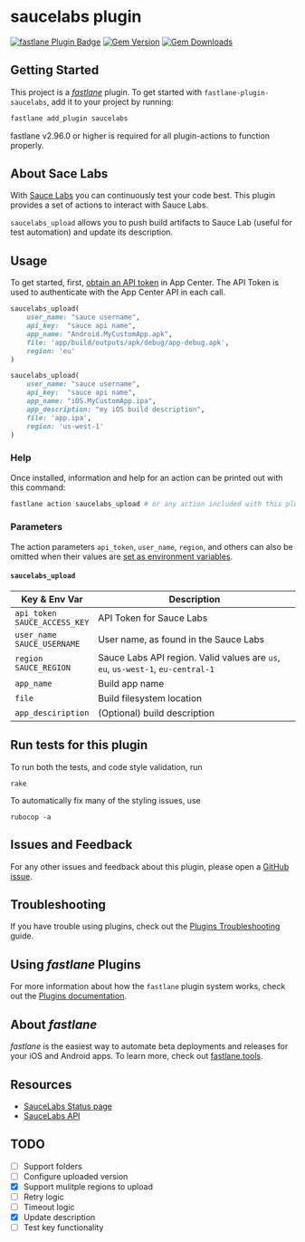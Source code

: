 # saucelabs plugin

[![fastlane Plugin Badge](https://rawcdn.githack.com/fastlane/fastlane/master/fastlane/assets/plugin-badge.svg)](https://rubygems.org/gems/fastlane-plugin-saucelabs)
[![Gem Version](https://badge.fury.io/rb/fastlane-plugin-saucelabs.svg)](https://badge.fury.io/rb/fastlane-plugin-saucelabs)
[![Gem Downloads](https://img.shields.io/gem/dt/fastlane-plugin-saucelabs?color=light-green)](https://img.shields.io/gem/dt/fastlane-plugin-saucelabs)

## Getting Started

This project is a [_fastlane_](https://github.com/fastlane/fastlane) plugin. To get started with `fastlane-plugin-saucelabs`, add it to your project by running:

```bash
fastlane add_plugin saucelabs
```

fastlane v2.96.0 or higher is required for all plugin-actions to function properly.

## About Sace Labs
With [Sauce Labs](https://saucelabs.com/) you can continuously test your code best. This plugin provides a set of actions to interact with Sauce Labs.

`saucelabs_upload` allows you to push build artifacts to Sauce Lab (useful for test automation) and update its description.

## Usage

To get started, first, [obtain an API token](https://docs.saucelabs.com/dev/api/index.html) in App Center. The API Token is used to authenticate with the App Center API in each call.

```ruby
saucelabs_upload(
    user_name: "sauce username",
    api_key:  "sauce api name",
    app_name: "Android.MyCustomApp.apk",
    file: 'app/build/outputs/apk/debug/app-debug.apk',
    region: 'eu'
)
```

```ruby
saucelabs_upload(
    user_name: "sauce username",
    api_key:  "sauce api name",
    app_name: "iOS.MyCustomApp.ipa",
    app_description: "my iOS build description",
    file: 'app.ipa',
    region: 'us-west-1'
)
```

### Help

Once installed, information and help for an action can be printed out with this command:

```sh
fastlane action saucelabs_upload # or any action included with this plugin
```

### Parameters

The action parameters `api_token`, `user_name`, `region`, and others can also be omitted when their values are [set as environment variables](https://docs.fastlane.tools/advanced/#environment-variables).

#### `saucelabs_upload`

| Key & Env Var | Description |
|-----------------|--------------------|
| `api_token` <br/> `SAUCE_ACCESS_KEY` | API Token for Sauce Labs |
| `user_name` <br/> `SAUCE_USERNAME` | User name, as found in the Sauce Labs |
| `region` <br/> `SAUCE_REGION` | Sauce Labs API region. Valid values are `us`, `eu`, `us-west-1`, `eu-central-1` |
| `app_name`  | Build app name |
| `file`  | Build filesystem location |
| `app_desciription`  | (Optional) build description |

## Run tests for this plugin

To run both the tests, and code style validation, run

```
rake
```

To automatically fix many of the styling issues, use
```
rubocop -a
```

## Issues and Feedback

For any other issues and feedback about this plugin, please open a [GitHub issue](https://github.com/cloudkats/fastlane-plugin-saucelabs/issues).

## Troubleshooting

If you have trouble using plugins, check out the [Plugins Troubleshooting](https://docs.fastlane.tools/plugins/plugins-troubleshooting/) guide.

## Using _fastlane_ Plugins

For more information about how the `fastlane` plugin system works, check out the [Plugins documentation](https://docs.fastlane.tools/plugins/create-plugin/).

## About _fastlane_

_fastlane_ is the easiest way to automate beta deployments and releases for your iOS and Android apps. To learn more, check out [fastlane.tools](https://fastlane.tools).

## Resources

- [SauceLabs Status page](https://status.saucelabs.com/)
- [SauceLabs API](https://docs.saucelabs.com/dev/api/index.html)

## TODO

- [ ] Support folders
- [ ] Configure uploaded version
- [X] Support mulitple regions to upload
- [ ] Retry logic
- [ ] Timeout logic
- [X] Update description
- [ ] Test key functionality
